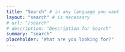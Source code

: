 ```yaml
---
title: "Search" # in any language you want
layout: "search" # is necessary
# url: "/search"
# description: "Description for Search"
summary: "search"
placeholder: "What are you looking for?"
---
```

